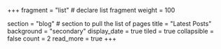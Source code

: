 +++
fragment = "list" # declare list fragment
weight = 100

section = "blog" # section to pull the list of pages
title = "Latest Posts"
background = "secondary"
display_date = true
tiled = true
collapsible = false
count = 2
read_more = true
+++
